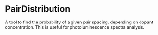 # PairDistribution
A tool to find the probability of a given pair spacing, depending on dopant concentration. This is useful for photoluminescence spectra analysis.
